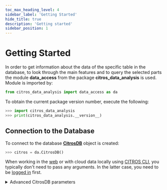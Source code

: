 ```yaml
---
toc_max_heading_level: 4
sidebar_label: 'Getting Started'
hide_title: true
description: 'Getting started'
sidebar_position: 1
---
```

# Getting Started

In order to get information about the data of the specific table in the database, to look through the main features and to query the selected parts the module **data_access** from the package **citros_data_analysis** is used. Module is imported by:

```python
from citros_data_analysis import data_access as da
```
To obtain the current package version number, execute the following:
```python
>>> import citros_data_analysis
>>> print(citros_data_analysis.__version__)
```

## Connection to the Database

To connect to the database [**CitrosDB**](../documentation/data_access/citros_db.md#citros_data_analysis.data_access.citros_db.CitrosDB) object is created:
```python
>>> citros = da.CitrosDB()
```

When working in the [web](https://citros.io/) or with cloud data locally using [CITROS CLI](https://citros.io/doc/docs_cli), you typically don't need to pass any arguments. In the latter case, you need to be [logged in](https://citros.io/doc/docs_tutorials#logging-in) first.

<details>
  <summary>Advanced CitrosDB parameters</summary>

If no parameters are passed, the following predefined ENV variables are used:
 - repo: 'CITROS_REPO',
 - simulation: 'CITROS_SIMULATION',
 - batch: 'bid', 
 - sid: 'CITROS_SIMULATION_RUN_ID',
 - host: 'PG_HOST'
 - port: 'PG_PORT', or '5432' if 'PG_PORT' is not specified,
 - database: 'PG_DATABASE',
 - schema: 'PG_SCHEMA' or 'data_bucket' if 'PG_SCHEMA' is not specified,
 - user: 'PG_USER',
 - password: 'PG_PASSWORD',

When working from a local environment and user, password, database ENV variables are not defined, they are set using CITROS CLI authentication; if repo ENV variable is not set, it is retried from 'name' field of the '.citros/project.json' file.

Say, we would like to connect to a database "myDatabase" with the user name "user" and password "myPassword", to work with batch "batchName" which is located in the schema "mySchema", using port '5432':

```python
>>> citros = da.CitrosDB(host = 'hostName',
                         user = 'user',
                         password = 'myPassword',
                         database = 'myDatabase',
                         schema = 'mySchema',
                         batch = 'batchName',
                         port = '5432',
                         debug = False)
```
When `debug` is set to True, that will lead to code interruption if an error occurs, while with `debug` turned to False program will try to handle errors and only print error messages without code breaking. By default, `debug` = False.

</details>
